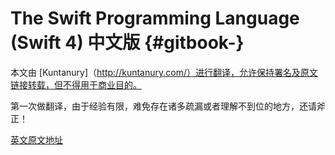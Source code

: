 # The Swift Programming Language \(Swift 4\) 中文版 {#gitbook-}

本文由 \[Kuntanury\]（http://kuntanury.com/）进行翻译，允许保持署名及原文链接转载，但不得用于商业目的。

第一次做翻译，由于经验有限，难免存在诸多疏漏或者理解不到位的地方，还请斧正！

[英文原文地址](https://developer.apple.com/library/content/documentation/Swift/Conceptual/Swift_Programming_Language/index.html)

